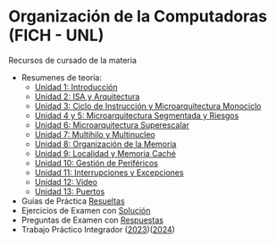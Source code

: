 # Organización de la Computadoras (FICH - UNL)

Recursos de cursado de la materia

- Resumenes de teoría:
  - [Unidad 1: Introducción](https://github.com/Lucasa98/Org-Computadoras/blob/main/Teoria/Unidad%201%20-%20Conceptos.pdf)
  - [Unidad 2: ISA y Arquitectura](https://github.com/Lucasa98/Org-Computadoras/blob/main/Teoria/Unidad%202%20-%20Niveles%20de%20Abstracci%C3%B3n%2C%20ISA%20y%20Arquitectura.pdf)
  - [Unidad 3: Ciclo de Instrucción y Microarquitectura Monociclo](https://github.com/Lucasa98/Org-Computadoras/blob/main/Teoria/Unidad%203%20-%20Ciclo%20de%20Instrucci%C3%B3n%20e%20Implementaci%C3%B3n%20Monociclo.pdf)
  - [Unidad 4 y 5: Microarquitectura Segmentada y Riesgos](https://github.com/Lucasa98/Org-Computadoras/blob/main/Teoria/Unidad%204%20y%205%20-%20Microarquitectura%20Segmentada%20y%20Riesgos.pdf)
  - [Unidad 6: Microarquitectura Superescalar](https://github.com/Lucasa98/Org-Computadoras/blob/main/Teoria/Unidad%206%20-%20Microarquitectura%20Superescalar.pdf)
  - [Unidad 7: Multihilo y Multinucleo](https://github.com/Lucasa98/Org-Computadoras/blob/main/Teoria/Unidad%207%20-%20Arquitectura%20Multihilo%20y%20Multinucleo.pdf)
  - [Unidad 8: Organización de la Memoria](https://github.com/Lucasa98/Org-Computadoras/blob/main/Teoria/Unidad%208%20-%20Organizaci%C3%B3n%20de%20la%20Memoria.pdf)
  - [Unidad 9: Localidad y Memoria Caché](https://github.com/Lucasa98/Org-Computadoras/blob/main/Teoria/Unidad%209%20-%20Localidad%20y%20Memoria%20Cache.pdf)
  - [Unidad 10: Gestión de Periféricos](https://github.com/Lucasa98/Org-Computadoras/blob/main/Teoria/Unidad%2010%20-%20Gesti%C3%B3n%20de%20Perif%C3%A9ricos.pdf)
  - [Unidad 11: Interrupciones y Excepciones](https://github.com/Lucasa98/Org-Computadoras/blob/main/Teoria/Unidad%2011%20-%20Interrupciones%20y%20Excepciones.pdf)
  - [Unidad 12: Video](https://github.com/Lucasa98/Org-Computadoras/blob/main/Teoria/Unidad%2012%20-%20Video.pdf)
  - [Unidad 13: Puertos](https://github.com/Lucasa98/Org-Computadoras/blob/main/Teoria/Unidad%2013%20-%20Puertos.pdf)
- Guías de Práctica [Resueltas](https://github.com/Lucasa98/Org-Computadoras/tree/main/Practica)
- Ejercicios de Examen con [Solución](https://github.com/Lucasa98/Org-Computadoras/blob/main/Examenes/Soluciones/Practica%20de%20Examen.pdf)
- Preguntas de Examen con [Respuestas](https://github.com/Lucasa98/Org-Computadoras/blob/main/Examenes/Soluciones/Preguntas%20de%20Examen.pdf)
- Trabajo Práctico Integrador ([2023](https://github.com/Lucasa98/Org-Computadoras/tree/main/TPI%20(2023)))([2024](https://github.com/hPixal/simple-risc-v))
